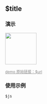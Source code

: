 ## $title

### 演示

<img width="100" src="http://qr.topscan.com/api.php?text=$url"/>

<a href="$url" target="_blank" style="font-size:12px;color:#888;">demo 原始链接：$url</a>


### 使用示例

``` javascript
$js
```

